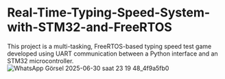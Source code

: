 # Real-Time-Typing-Speed-System-with-STM32-and-FreeRTOS
This project is a multi-tasking, FreeRTOS-based typing speed test game developed using UART communication between a Python interface and an STM32 microcontroller.
![WhatsApp Görsel 2025-06-30 saat 23 19 48_4f9a5fb0](https://github.com/user-attachments/assets/f617f8f0-2a91-4016-9a51-09acffe931c0)
